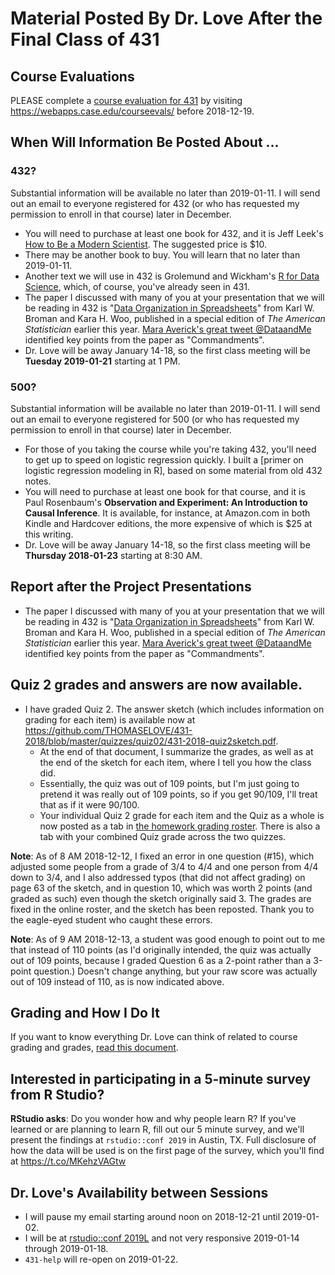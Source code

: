 # Material Posted By Dr. Love After the Final Class of 431

## Course Evaluations

PLEASE complete a [course evaluation for 431](https://webapps.case.edu/courseevals/) by visiting https://webapps.case.edu/courseevals/ before 2018-12-19.

## When Will Information Be Posted About ...

### 432?

Substantial information will be available no later than 2019-01-11. I will send out an email to everyone registered for 432 (or who has requested my permission to enroll in that course) later in December.

- You will need to purchase at least one book for 432, and it is Jeff Leek's [How to Be a Modern Scientist](https://leanpub.com/modernscientist). The suggested price is $10.
- There may be another book to buy. You will learn that no later than 2019-01-11.
- Another text we will use in 432 is Grolemund and Wickham's [R for Data Science](https://r4ds.had.co.nz/), which, of course, you've already seen in 431.
- The paper I discussed with many of you at your presentation that we will be reading in 432 is "[Data Organization in Spreadsheets](https://doi.org/10.1080/00031305.2017.1375989)" from Karl W. Broman and Kara H. Woo, published in a special edition of *The American Statistician* earlier this year. [Mara Averick's great tweet @DataandMe](https://twitter.com/dataandme/status/1071172388027539464) identified key points from the paper as "Commandments".
- Dr. Love will be away January 14-18, so the first class meeting will be **Tuesday 2019-01-21** starting at 1 PM.

### 500?

Substantial information will be available no later than 2019-01-11. I will send out an email to everyone registered for 500 (or who has requested my permission to enroll in that course) later in December.

- For those of you taking the course while you're taking 432, you'll need to get up to speed on logistic regression quickly. I built a [primer on logistic regression modeling in R], based on some material from old 432 notes.
- You will need to purchase at least one book for that course, and it is Paul Rosenbaum's **Observation and Experiment: An Introduction to Causal Inference**. It is available, for instance, at Amazon.com in both Kindle and Hardcover editions, the more expensive of which is $25 at this writing. 
- Dr. Love will be away January 14-18, so the first class meeting will be **Thursday 2018-01-23** starting at 8:30 AM.

## Report after the Project Presentations

- The paper I discussed with many of you at your presentation that we will be reading in 432 is "[Data Organization in Spreadsheets](https://doi.org/10.1080/00031305.2017.1375989)" from Karl W. Broman and Kara H. Woo, published in a special edition of *The American Statistician* earlier this year. [Mara Averick's great tweet @DataandMe](https://twitter.com/dataandme/status/1071172388027539464) identified key points from the paper as "Commandments".

## Quiz 2 grades and answers are now available.

- I have graded Quiz 2. The answer sketch (which includes information on grading for each item) is available now at https://github.com/THOMASELOVE/431-2018/blob/master/quizzes/quiz02/431-2018-quiz2sketch.pdf. 
  - At the end of that document, I summarize the grades, as well as at the end of the sketch for each item, where I tell you how the class did. 
  - Essentially, the quiz was out of 109 points, but I'm just going to pretend it was really out of 109 points, so if you get 90/109, I'll treat that as if it were 90/100. 
  - Your individual Quiz 2 grade for each item and the Quiz as a whole is now posted as a tab in [the homework grading roster](http://bit.ly/431-2018-hw-grades). There is also a tab with your combined Quiz grade across the two quizzes.

**Note**: As of 8 AM 2018-12-12, I fixed an error in one question (#15), which adjusted some people from a grade of 3/4 to 4/4 and one person from 4/4 down to 3/4, and I also addressed typos (that did not affect grading) on page 63 of the sketch, and in question 10, which was worth 2 points (and graded as such) even though the sketch originally said 3. The grades are fixed in the online roster, and the sketch has been reposted. Thank you to the eagle-eyed student who caught these errors.

**Note**: As of 9 AM 2018-12-13, a student was good enough to point out to me that instead of 110 points (as I'd originally intended, the quiz was actually out of 109 points, because I graded Question 6 as a 2-point rather than a 3-point question.) Doesn't change anything, but your raw score was actually out of 109 instead of 110, as is now indicated above.

## Grading and How I Do It

If you want to know everything Dr. Love can think of related to course grading and grades, [read this document](https://github.com/THOMASELOVE/431-2018/blob/master/slides/postclass/grades.md).

## Interested in participating in a 5-minute survey from R Studio?

**RStudio asks**: Do you wonder how and why people learn R? If you've learned or are planning to learn R, fill out our 5 minute survey, and we'll present the findings at `rstudio::conf 2019` in Austin, TX. Full disclosure of how the data will be used is on the first page of the survey, which you'll find at https://t.co/MKehzVAGtw

## Dr. Love's Availability between Sessions

- I will pause my email starting around noon on 2018-12-21 until 2019-01-02.
- I will be at [rstudio::conf 2019L](https://www.rstudio.com/conference/) and not very responsive 2019-01-14 through 2019-01-18.
- `431-help` will re-open on 2019-01-22.
